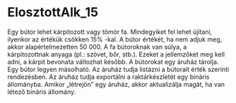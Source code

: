 # ElosztottAlk_15
Egy bútor lehet kárpitozott vagy tömör fa. 
Mindegyiket fel lehet újítani, ilyenkor az értékük csökken 15% -kal.
A bútor értékét, ha nem adjuk meg, akkor alapértelmezetten 50 000. 
A fa bútoroknak van súlya, a kárpitozottnak anyaga (pl.: szövet, bőr, stb.). 
Ezeket a jellemzőket meg kell adni, a kárpit bevonata változhat később. 
A bútorokat egy áruház tárolja. Egy bútor legyen másolható.
Az áruház tudja listázni a bútorait érték szerinti rendezésben.
Az áruház tudja exportálni a raktárkészletét egy bináris állományba.
Amikor „létrejön” egy áruház, akkor aktualizálja magát, ha van létező bináris állomány.
